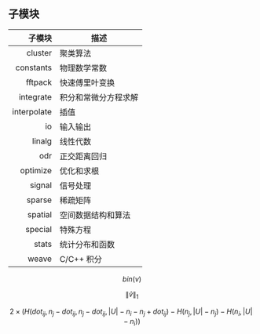 ## 子模块

子模块|	描述
--:|--
cluster |	聚类算法
constants|	物理数学常数
fftpack|	快速傅里叶变换
integrate|	积分和常微分方程求解
interpolate	|插值
io	|输入输出
linalg	|线性代数
odr	|正交距离回归
optimize	|优化和求根
signal	|信号处理
sparse	|稀疏矩阵
spatial	|空间数据结构和算法
special	|特殊方程
stats	|统计分布和函数
weave	|C/C++ 积分


$$bin(v)$$

$${\left \| \hat{v} \right \|_{1}}$$


$$2\times (H(dot_{ij},n_j-dot_{ij},n_j-dot_{ij},|U|-n_i-n_j+dot_{ij})-
H(n_j,|U|-n_j)-H(n_i,|U|-n_i))$$
